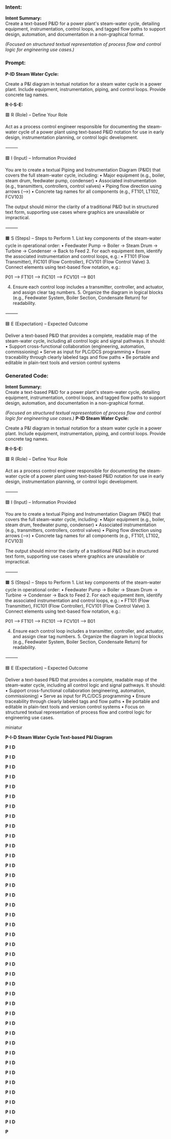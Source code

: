 ### Intent:
**Intent Summary:**  
Create a text-based P&ID for a power plant's steam-water cycle, detailing equipment, instrumentation, control loops, and tagged flow paths to support design, automation, and documentation in a non-graphical format.  

*(Focused on structured textual representation of process flow and control logic for engineering use cases.)*

### Prompt:
**P-ID Steam Water Cycle:**

Create a P&I diagram in textual notation for a steam water cycle in a power plant. Include equipment, instrumentation, piping, and control loops. Provide concrete tag names.


**R-I-S-E:**

🟥 R (Role) – Define Your Role

Act as a process control engineer responsible for documenting the steam-water cycle of a power plant using text-based P&ID notation for use in early design, instrumentation planning, or control logic development.

⸻

🟩 I (Input) – Information Provided

You are to create a textual Piping and Instrumentation Diagram (P&ID) that covers the full steam-water cycle, including:
	•	Major equipment (e.g., boiler, steam drum, feedwater pump, condenser)
	•	Associated instrumentation (e.g., transmitters, controllers, control valves)
	•	Piping flow direction using arrows (-->)
	•	Concrete tag names for all components (e.g., FT101, LT102, FCV103)

The output should mirror the clarity of a traditional P&ID but in structured text form, supporting use cases where graphics are unavailable or impractical.

⸻

🟧 S (Steps) – Steps to Perform
	1.	List key components of the steam-water cycle in operational order:
	•	Feedwater Pump → Boiler → Steam Drum → Turbine → Condenser → Back to Feed
	2.	For each equipment item, identify the associated instrumentation and control loops, e.g.:
	•	FT101 (Flow Transmitter), FIC101 (Flow Controller), FCV101 (Flow Control Valve)
	3.	Connect elements using text-based flow notation, e.g.:

 P01 --> FT101 --> FIC101 --> FCV101 --> B01

 4.	Ensure each control loop includes a transmitter, controller, and actuator, and assign clear tag numbers.
	5.	Organize the diagram in logical blocks (e.g., Feedwater System, Boiler Section, Condensate Return) for readability.

⸻

🟦 E (Expectation) – Expected Outcome

Deliver a text-based P&ID that provides a complete, readable map of the steam-water cycle, including all control logic and signal pathways. It should:
	•	Support cross-functional collaboration (engineering, automation, commissioning)
	•	Serve as input for PLC/DCS programming
	•	Ensure traceability through clearly labeled tags and flow paths
	•	Be portable and editable in plain-text tools and version control systems

### Generated Code:
**Intent Summary:**  
Create a text-based P&ID for a power plant's steam-water cycle, detailing equipment, instrumentation, control loops, and tagged flow paths to support design, automation, and documentation in a non-graphical format.  

*(Focused on structured textual representation of process flow and control logic for engineering use cases.)*
**P-ID Steam Water Cycle:**

Create a P&I diagram in textual notation for a steam water cycle in a power plant. Include equipment, instrumentation, piping, and control loops. Provide concrete tag names.


**R-I-S-E:**

🟥 R (Role) – Define Your Role

Act as a process control engineer responsible for documenting the steam-water cycle of a power plant using text-based P&ID notation for use in early design, instrumentation planning, or control logic development.

⸻

🟩 I (Input) – Information Provided

You are to create a textual Piping and Instrumentation Diagram (P&ID) that covers the full steam-water cycle, including:
	•	Major equipment (e.g., boiler, steam drum, feedwater pump, condenser)
	•	Associated instrumentation (e.g., transmitters, controllers, control valves)
	•	Piping flow direction using arrows (-->)
	•	Concrete tag names for all components (e.g., FT101, LT102, FCV103)

The output should mirror the clarity of a traditional P&ID but in structured text form, supporting use cases where graphics are unavailable or impractical.

⸻

🟧 S (Steps) – Steps to Perform
	1.	List key components of the steam-water cycle in operational order:
	•	Feedwater Pump → Boiler → Steam Drum → Turbine → Condenser → Back to Feed
	2.	For each equipment item, identify the associated instrumentation and control loops, e.g.:
	•	FT101 (Flow Transmitter), FIC101 (Flow Controller), FCV101 (Flow Control Valve)
	3.	Connect elements using text-based flow notation, e.g.:

 P01 --> FT101 --> FIC101 --> FCV101 --> B01

 4.	Ensure each control loop includes a transmitter, controller, and actuator, and assign clear tag numbers.
	5.	Organize the diagram in logical blocks (e.g., Feedwater System, Boiler Section, Condensate Return) for readability.

⸻

🟦 E (Expectation) – Expected Outcome

Deliver a text-based P&ID that provides a complete, readable map of the steam-water cycle, including all control logic and signal pathways. It should:
	•	Support cross-functional collaboration (engineering, automation, commissioning)
	•	Serve as input for PLC/DCS programming
	•	Ensure traceability through clearly labeled tags and flow paths
	•	Be portable and editable in plain-text tools and version control systems
	•	Focus on structured textual representation of process flow and control logic for engineering use cases.

 miniatur

**P-I-D Steam Water Cycle Text-based P&I Diagram**

**P**
**I**
**D**

**P**
**I**
**D**

**P**
**I**
**D**

**P**
**I**
**D**

**P**
**I**
**D**

**P**
**I**
**D**

**P**
**I**
**D**

**P**
**I**
**D**

**P**
**I**
**D**

**P**
**I**
**D**

**P**
**I**
**D**

**P**
**I**
**D**

**P**
**I**
**D**

**P**
**I**
**D**

**P**
**I**
**D**

**P**
**I**
**D**

**P**
**I**
**D**

**P**
**I**
**D**

**P**
**I**
**D**

**P**
**I**
**D**

**P**
**I**
**D**

**P**
**I**
**D**

**P**
**I**
**D**

**P**
**I**
**D**

**P**
**I**
**D**

**P**
**I**
**D**

**P**
**I**
**D**

**P**
**I**
**D**

**P**
**I**
**D**

**P**
**I**
**D**

**P**
**I**
**D**

**P**
**I**
**D**

**P**
**I**
**D**

**P**
**I**
**D**

**P**
**I**
**D**

**P**
**I**
**D**

**P**
**I**
**D**

**P**
**I**
**D**

**P**
**I**
**D**

**P**
